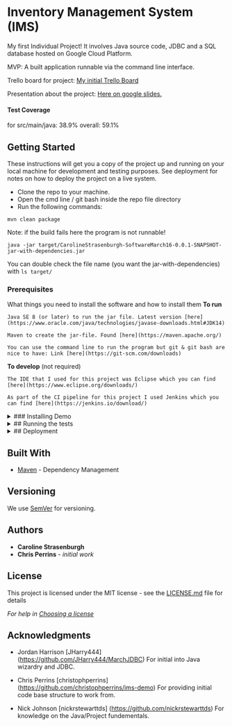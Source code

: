 
# Inventory Management System (IMS)

My first Individual Project! It involves Java source code, JDBC and a SQL database hosted on Google Cloud Platform.

MVP: A built application runnable via the command line interface.

Trello board for project: [My initial Trello Board](https://trello.com/b/OemgxWxd/qa-project-ims-kanban)

Presentation about the project: [Here on google slides.](https://docs.google.com/presentation/d/1YDEU1-LP33aZws2V7fW8h5KjA1Orr4djnfgzTaIa310/edit?usp=sharing)

#### Test Coverage
for src/main/java: 38.9%
overall: 59.1%

## Getting Started

These instructions will get you a copy of the project up and running on your local machine for development and testing purposes. See deployment for notes on how to deploy the project on a live system.

* Clone the repo to your machine.
* Open the cmd line / git bash inside the repo file directory
* Run the following commands:

``` mvn clean package ```

Note: if the build fails here the program is not runnable!

``` java -jar target/CarolineStrasenburgh-SoftwareMarch16-0.0.1-SNAPSHOT-jar-with-dependencies.jar ```

You can double check the file name (you want the jar-with-dependencies) with ``` ls target/ ```

### Prerequisites

What things you need to install the software and how to install them
**To run**

```
Java SE 8 (or later) to run the jar file. Latest version [here](https://www.oracle.com/java/technologies/javase-downloads.html#JDK14)

Maven to create the jar-file. Found [here](https://maven.apache.org/)

You can use the command line to run the program but git & git bash are nice to have: Link [here](https://git-scm.com/downloads)
```
**To develop** (not required)
```
The IDE that I used for this project was Eclipse which you can find [here](https://www.eclipse.org/downloads/)

As part of the CI pipeline for this project I used Jenkins which you can find [here](https://jenkins.io/download/)
```
<details>
<summary>### Installing Demo</summary>

A step by step series of examples that tell you how to get a development env running

Say what the step will be

```
Give the example
```

And repeat

```
until finished
```

End with an example of getting some data out of the system or using it for a little demo
</details>

<details>
<summary>## Running the tests</summary>

Explain how to run the automated tests for this system. Break down into which tests and what they do

### Unit Tests 
JUnit
Explain what these tests test, why and how to run them

```
Give an example
```

### Integration Tests 
Mockito
Explain what these tests test, why and how to run them

```
Give an example
```

### And coding style tests
Sonarqube
Explain what these tests test and why

```
Give an example
```
</details>

<details>
<summary>## Deployment</summary>

Add additional notes about how to deploy this on a live system.
</details>

## Built With

* [Maven](https://maven.apache.org/) - Dependency Management

## Versioning

We use [SemVer](http://semver.org/) for versioning.

## Authors

* **Caroline Strasenburgh**
* **Chris Perrins** - *initial work*

## License

This project is licensed under the MIT license - see the [LICENSE.md](LICENSE.md) file for details 

*For help in [Choosing a license](https://choosealicense.com/)*

## Acknowledgments

* Jordan Harrison [JHarry444] (https://github.com/JHarry444/MarchJDBC)
For initial into Java wizardry and JDBC.

* Chris Perrins [christophperrins] (https://github.com/christophperrins/ims-demo)
For providing initial code base structure to work from.

* Nick Johnson [nickrstewarttds] (https://github.com/nickrstewarttds)
For knowledge on the Java/Project fundementals.

